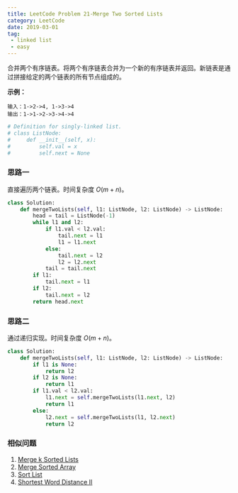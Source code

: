 ```yaml
---
title: LeetCode Problem 21-Merge Two Sorted Lists
category: LeetCode
date: 2019-03-01
tag:
 - linked list
 - easy
---
```


合并两个有序链表。将两个有序链表合并为一个新的有序链表并返回。新链表是通过拼接给定的两个链表的所有节点组成的。 

**示例：**

```
输入：1->2->4, 1->3->4
输出：1->1->2->3->4->4
```

```python
# Definition for singly-linked list.
# class ListNode:
#     def __init__(self, x):
#         self.val = x
#         self.next = None
```

### 思路一

直接遍历两个链表。时间复杂度 $O(m + n)$。

```python
class Solution:
    def mergeTwoLists(self, l1: ListNode, l2: ListNode) -> ListNode:
        head = tail = ListNode(-1)
        while l1 and l2:
            if l1.val < l2.val:
                tail.next = l1
                l1 = l1.next
            else:
                tail.next = l2
                l2 = l2.next
            tail = tail.next
        if l1:
            tail.next = l1
        if l2:
            tail.next = l2
        return head.next
```

### 思路二

通过递归实现。时间复杂度 $O(m + n)​$。

```python
class Solution:
    def mergeTwoLists(self, l1: ListNode, l2: ListNode) -> ListNode:
        if l1 is None:
            return l2
        if l2 is None:
            return l1  
        if l1.val < l2.val:
            l1.next = self.mergeTwoLists(l1.next, l2)
            return l1
        else:
            l2.next = self.mergeTwoLists(l1, l2.next)
            return l2
```

### 相似问题

1. [Merge k Sorted Lists](https://wendellgul.github.io/leetcode/2019/03/04/LeetCode-Problem-23-Merge-k-Sorted-Lists/)
2. [Merge Sorted Array](https://leetcode.com/problems/merge-sorted-array/)
3. [Sort List](https://leetcode.com/problems/sort-list/)
4. [Shortest Word Distance II](https://leetcode.com/problems/shortest-word-distance-ii/)
